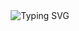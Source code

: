 <div align="center">
<img src="https://readme-typing-svg.herokuapp.com?font=Fira+Code&weight=600&size=25&pause=1000&color=24292F&background=44DFFF00&center=true&vCenter=true&width=435&lines=Hi%F0%9F%99%8B%F0%9F%8F%BB%E2%80%8D%E2%99%82%EF%B8%8F%2CThis+is+Sharif%F0%9F%A4%93+;Web+Application+Developer%F0%9F%92%BB" alt="Typing SVG" />
</div>
